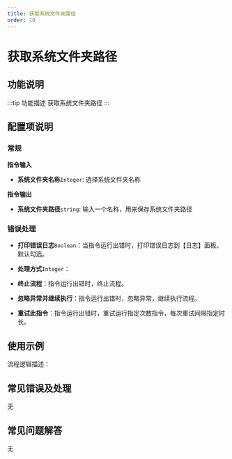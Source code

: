 ```yaml
---
title: 获取系统文件夹路径
order: 10
---
```


# 获取系统文件夹路径

## 功能说明

:::tip 功能描述
获取系统文件夹路径
:::

## 配置项说明

### 常规

**指令输入**

- **系统文件夹名称**`Integer`: 选择系统文件夹名称


**指令输出**

- **系统文件夹路径**`string`: 输入一个名称，用来保存系统文件夹路径

### 错误处理

- **打印错误日志**`Boolean`：当指令运行出错时，打印错误日志到【日志】面板。默认勾选。

- **处理方式**`Integer`：

 - **终止流程**：指令运行出错时，终止流程。

 - **忽略异常并继续执行**：指令运行出错时，忽略异常，继续执行流程。

 - **重试此指令**：指令运行出错时，重试运行指定次数指令，每次重试间隔指定时长。

## 使用示例

流程逻辑描述：

## 常见错误及处理

无

## 常见问题解答

无

